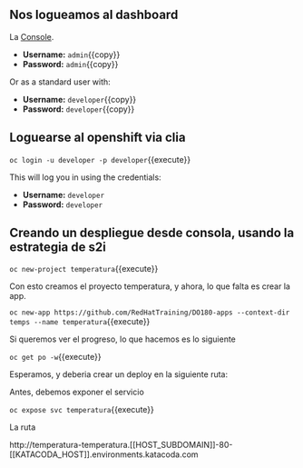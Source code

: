 ## Nos logueamos al dashboard 

La [Console](https://console-openshift-console-[[HOST_SUBDOMAIN]]-443-[[KATACODA_HOST]].environments.katacoda.com). 


* **Username:** ``admin``{{copy}}
* **Password:** ``admin``{{copy}}

Or as a standard user with:

* **Username:** ``developer``{{copy}}
* **Password:** ``developer``{{copy}}

## Loguearse al openshift via clia


``oc login -u developer -p developer``{{execute}}

This will log you in using the credentials:

* **Username:** ``developer``
* **Password:** ``developer``


## Creando un despliegue desde consola, usando la estrategia de s2i 

``oc new-project temperatura``{{execute}}

Con esto creamos el proyecto temperatura, y ahora, lo que falta es crear la app.

``oc new-app https://github.com/RedHatTraining/DO180-apps --context-dir temps --name temperatura``{{execute}}


Si queremos ver el progreso, lo que hacemos es lo siguiente

``oc get po -w``{{execute}}

Esperamos, y deberia crear un deploy en la siguiente ruta:

Antes, debemos exponer el servicio

``oc expose svc temperatura``{{execute}}

La ruta

http://temperatura-temperatura.[[HOST_SUBDOMAIN]]-80-[[KATACODA_HOST]].environments.katacoda.com


